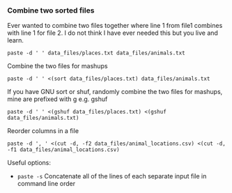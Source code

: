 ### Combine two sorted files

Ever wanted to combine two files together where line 1 from file1 combines with line 1 for file 2. I do not think I have ever needed this but you live and learn.
```
paste -d ' ' data_files/places.txt data_files/animals.txt
```

Combine the two files for mashups
```
paste -d ' ' <(sort data_files/places.txt) data_files/animals.txt
```

If you have GNU sort or shuf, randomly combine the two files for mashups, mine are prefixed with g e.g. gshuf
```
paste -d ' ' <(gshuf data_files/places.txt) <(gshuf data_files/animals.txt)
```

Reorder columns in a file
```
paste -d ', ' <(cut -d, -f2 data_files/animal_locations.csv) <(cut -d, -f1 data_files/animal_locations.csv)
```

Useful options:
+ `paste -s` Concatenate all of the lines of each separate input file in command line order
